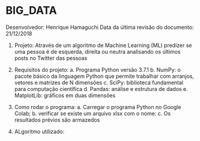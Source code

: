 # BIG_DATA

Desenvolvedor: Henrique Hamaguchi
Data da última revisão do documento: 21/12/2018

1. Projeto: Através de um algoritmo de Machine Learning (ML) predizer se uma pessoa é de esquerda, direita ou neutra analisando os últimos posts no Twitter das pessoas

2. Requisitos do projeto:
 a. Programa Python versão 3.7.1
 b. NumPy: o pacote básico da linguagem Python que permite trabalhar com arranjos, vetores e matrizes de N dimensões
 c. SciPy: biblioteca fundamental para computação científica
 d. Pandas: análise e estrutura de dados
 e. MatplotLib: gráficos em duas dimensões
 
 3. Como rodar o programa:
 a. Carregar o programa Python no Google Colab;
 b. verificar se existe um arquivo xlsx com o nome:
 c. Os resultados prévios são armazedos
 
 4. ALgoritmo utilizado:
